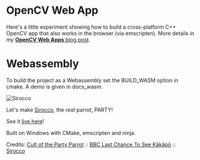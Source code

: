 # OpenCV Web App
Here's a little experiment showing how to build a cross-platform C++ OpenCV app that also works in the browser (via emscripten). More details in my [**OpenCV Web Apps** blog post](http://videocortex.io/2017/opencv-web-app/).

# Webassembly
To build the project as a Webassembly set the BUILD_WASM option in cmake. A demo is given in docs_wasm.

![Sirocco](http://cultofthepartyparrot.com/parrots/rightparrot.gif)

Let's make [Sirocco](https://www.facebook.com/siroccokakapo/), the *real* parrot, PARTY!

See it [live here](http://videocortex.io/party_parrot/)!  

Built on Windows with CMake, emscripten and ninja.

Credits: [Cult of the Party Parrot](http://cultofthepartyparrot.com/) :: [BBC Last Chance To See Kākāpō](https://www.youtube.com/watch?v=9T1vfsHYiKY) :: [Sirocco](https://en.wikipedia.org/wiki/Sirocco_(parrot))
